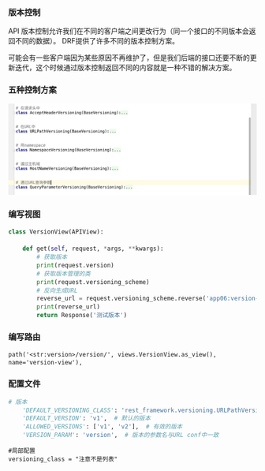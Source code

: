 ### 版本控制

API 版本控制允许我们在不同的客户端之间更改行为（同一个接口的不同版本会返回不同的数据）。 DRF提供了许多不同的版本控制方案。

可能会有一些客户端因为某些原因不再维护了，但是我们后端的接口还要不断的更新迭代，这个时候通过版本控制返回不同的内容就是一种不错的解决方案。

### 五种控制方案

![](images/006tNbRwly1gazvsn1f9oj31h60jmju0.jpg)

### 编写视图

```python
class VersionView(APIView):

    def get(self, request, *args, **kwargs):
        # 获取版本
        print(request.version)
        # 获取版本管理的类
        print(request.versioning_scheme)
        # 反向生成URL
        reverse_url = request.versioning_scheme.reverse('app06:version-view', request=request)
        print(reverse_url)
        return Response('测试版本')

```

### 编写路由

```
path('<str:version>/version/', views.VersionView.as_view(), name='version-view'),
```

### 配置文件

```python
# 版本
    'DEFAULT_VERSIONING_CLASS': 'rest_framework.versioning.URLPathVersioning',
    'DEFAULT_VERSION': 'v1',  # 默认的版本
    'ALLOWED_VERSIONS': ['v1', 'v2'],  # 有效的版本
    'VERSION_PARAM': 'version',  # 版本的参数名与URL conf中一致
```

```
#局部配置
versioning_class = "注意不是列表"
```

